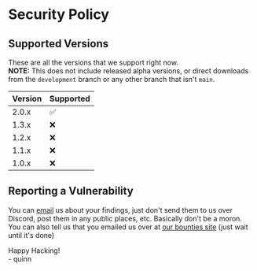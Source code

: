 # Security Policy

## Supported Versions

These are all the versions that we support right now.  
**NOTE:** This does not include released alpha versions, or direct downloads from the `development` branch or any other branch that isn't `main`.

| Version | Supported          |
| ------- | ------------------ |
| 2.0.x   | :white_check_mark: |
| 1.3.x   | :x:                |
| 1.2.x   | :x:                |
| 1.1.x   | :x:                |
| 1.0.x   | :x:                |

## Reporting a Vulnerability

You can [email](mailto:admin@vexi.cc?cc=brycebauer@bluebeargreen.tech&subject=%F0%9F%90%9B%20Security%20Issue%20in%20vexico%2Fspookvooper-api&body=This%20is%20a%20security%20issue%20email.%0D%0A%0D%0APlease%20describe%20the%20issue%20and%20include%3A%0D%0A-%20Screenshots%0D%0A-%20Code%20Snippets%0D%0A-%20Examples%20of%20how%20an%20enterprising%20individual%20could%20use%20this%20to%20their%20advantage%0D%0A-%20Pictures%20of%20cats%20(they%20are%20always%20fun)%0D%0A%0D%0AThank%20you%20for%20showing%20enough%20interest%20in%20our%20software%2C%20and%20more%20importantly%2C%20thank%20you%20for%20breaking%20it.%0D%0AHappy%20Hacking!%0D%0A-%20Brendan)
us about your findings, just don't send them to us over Discord, post them in any public places, etc.
Basically don't be a moron. You can also tell us that you emailed us over at [our bounties site](https://bounties.vexi.cc) (just wait until it's done)

Happy Hacking!  
 \- quinn
